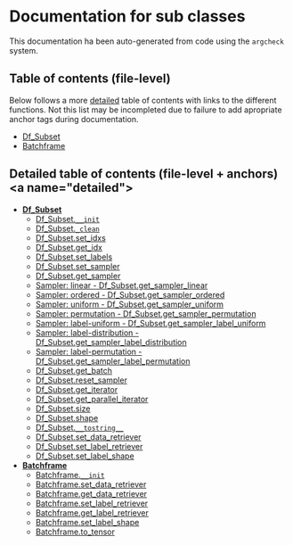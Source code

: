 # Documentation for sub classes

This documentation ha been auto-generated from code using the `argcheck` system.

## Table of contents (file-level)

Below follows a more [detailed](#detailed) table of contents with links to
the different functions. Not this list may be incompleted due to failure to
add apropriate anchor tags during documentation.


- [Df_Subset](01_subset.md)
- [Batchframe](10_batchframe.md)

## Detailed table of contents (file-level + anchors)<a name=\"detailed\">


- **[Df_Subset](01_subset.md)**
  - [Df_Subset.`__init`](01_subset.md#Df_Subset.__init)
  - [Df_Subset.`_clean`](01_subset.md#Df_Subset._clean)
  - [Df_Subset.set_idxs](01_subset.md#Df_Subset.set_idxs)
  - [Df_Subset.get_idx](01_subset.md#Df_Subset.get_idx)
  - [Df_Subset.set_labels](01_subset.md#Df_Subset.set_labels)
  - [Df_Subset.set_sampler](01_subset.md#Df_Subset.set_sampler)
  - [Df_Subset.get_sampler](01_subset.md#Df_Subset.get_sampler)
  - [Sampler: linear - Df_Subset.get_sampler_linear](01_subset.md#Df_Subset.get_sampler_linear)
  - [Sampler: ordered - Df_Subset.get_sampler_ordered](01_subset.md#Df_Subset.get_sampler_ordered)
  - [Sampler: uniform - Df_Subset.get_sampler_uniform](01_subset.md#Df_Subset.get_sampler_uniform)
  - [Sampler: permutation - Df_Subset.get_sampler_permutation](01_subset.md#Df_Subset.get_sampler_permutation)
  - [Sampler: label-uniform - Df_Subset.get_sampler_label_uniform](01_subset.md#Df_Subset.get_sampler_label_uniform)
  - [Sampler: label-distribution - Df_Subset.get_sampler_label_distribution](01_subset.md#Df_Subset.get_sampler_label_distribution)
  - [Sampler: label-permutation - Df_Subset.get_sampler_label_permutation](01_subset.md#Df_Subset.get_sampler_label_permutation)
  - [Df_Subset.get_batch](01_subset.md#Df_Subset.get_batch)
  - [Df_Subset.reset_sampler](01_subset.md#Df_Subset.reset_sampler)
  - [Df_Subset.get_iterator](01_subset.md#Df_Subset.get_iterator)
  - [Df_Subset.get_parallel_iterator](01_subset.md#Df_Subset.get_parallel_iterator)
  - [Df_Subset.size](01_subset.md#Df_Subset.size)
  - [Df_Subset.shape](01_subset.md#Df_Subset.shape)
  - [Df_Subset.`__tostring__`](01_subset.md#Df_Subset.__tostring__)
  - [Df_Subset.set_data_retriever](01_subset.md#Df_Subset.set_data_retriever)
  - [Df_Subset.set_label_retriever](01_subset.md#Df_Subset.set_label_retriever)
  - [Df_Subset.set_label_shape](01_subset.md#Df_Subset.set_label_shape)
- **[Batchframe](10_batchframe.md)**
  - [Batchframe.`__init`](10_batchframe.md#Batchframe.__init)
  - [Batchframe.set_data_retriever](10_batchframe.md#Batchframe.set_data_retriever)
  - [Batchframe.get_data_retriever](10_batchframe.md#Batchframe.get_data_retriever)
  - [Batchframe.set_label_retriever](10_batchframe.md#Batchframe.set_label_retriever)
  - [Batchframe.get_label_retriever](10_batchframe.md#Batchframe.get_label_retriever)
  - [Batchframe.set_label_shape](10_batchframe.md#Batchframe.set_label_shape)
  - [Batchframe.to_tensor](10_batchframe.md#Batchframe.to_tensor)